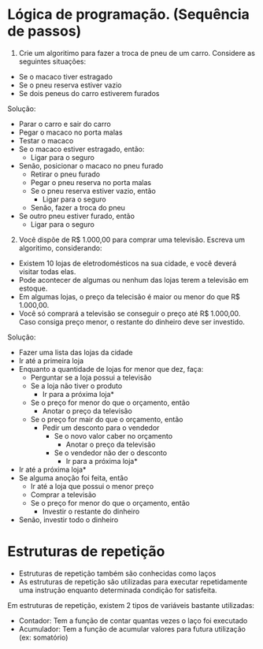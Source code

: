 
# Lógica de programação. (Sequência de passos)

1) Crie um algoritimo para fazer a troca de pneu de um carro. Considere as seguintes situações:
- Se o macaco tiver estragado 
- Se o pneu reserva estiver vazio
- Se dois peneus do carro estiverem furados

Solução: 

* Parar o carro e sair do carro
* Pegar o macaco no porta malas
* Testar o macaco
* Se o macaco estiver estragado, então:
    * Ligar para o seguro
* Senão, posicionar o macaco no pneu furado
    * Retirar o pneu furado
    * Pegar o pneu reserva no porta malas
    * Se o pneu reserva estiver vazio, então 
        * Ligar para o seguro  
    * Senão, fazer a troca do pneu
* Se outro pneu estiver furado, então
    * Ligar para o seguro

2) Você dispõe de R$ 1.000,00 para comprar uma televisão. Escreva um algoritimo, considerando:
- Existem 10 lojas de eletrodomésticos na sua cidade, e você deverá visitar todas elas.
- Pode acontecer de algumas ou nenhum das lojas terem a televisão em estoque.
- Em algumas lojas, o preço da telecisão é maior ou menor do que R$ 1.000,00.
- Você só comprará a televisão se conseguir o preço até R$ 1.000,00. Caso consiga preço menor, o restante do dinheiro deve ser investido. 


Solução: 

* Fazer uma lista das lojas da cidade
* Ir até a primeira loja 
* Enquanto a quantidade de lojas for menor que dez, faça:
     * Perguntar se a loja possui a televisão
     * Se a loja não tiver o produto
        * Ir para a próxima loja*
     * Se o preço for menor do que o orçamento, então
        * Anotar o preço da televisão 
    * Se o preço for mair do que o orçamento, então
        * Pedir um desconto para o vendedor 
            * Se o novo valor caber no orçamento
                * Anotar o preço da televisão
            * Se o vendedor não der o desconto
                * Ir para a próxima loja*
* Ir até a próxima loja* 
* Se alguma anoção foi feita, então
    * Ir até a loja que possui o menor preço
    * Comprar a televisão
    * Se o preço for menor do que o orçamento, então
        * Investir o restante do dinheiro
* Senão, investir todo o dinheiro

# Estruturas de repetição
- Estruturas de repetição também são conhecidas como laços
- As estruturas de repetição são utilizadas para executar repetidamente 
uma instrução enquanto determinada condição for satisfeita.

Em estruturas de repetição, existem 2 tipos de variáveis bastante utilizadas:

- Contador: Tem a função de contar quantas vezes o laço foi executado
- Acumulador: Tem a função de acumular valores para futura utilização (ex: somatório)






